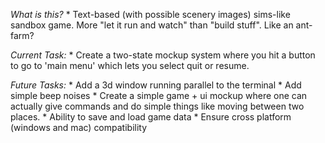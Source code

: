 *What is this?*
        * Text-based (with possible scenery images) sims-like sandbox game.  More "let it run and watch" than "build stuff".  Like an ant-farm?

*Current Task:*
        * Create a two-state mockup system where you hit a button to go to 'main menu' which lets you select quit or resume.

*Future Tasks:*
        * Add a 3d window running parallel to the terminal
        * Add simple beep noises
        * Create a simple game + ui mockup where one can actually give commands and do simple things like moving between two places.
        * Ability to save and load game data
        * Ensure cross platform (windows and mac) compatibility


